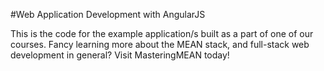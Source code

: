#Web Application Development with AngularJS

This is the code for the example application/s built as a part of one of our courses. Fancy learning more about the MEAN stack, and full-stack web development in general? Visit MasteringMEAN today!